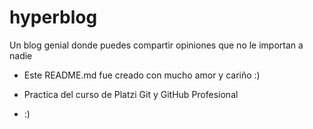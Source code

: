 # hyperblog
Un blog genial donde puedes compartir opiniones que no le importan a nadie

* Este README.md fue creado con mucho amor y cariño :)

* Practica del curso de Platzi Git y GitHub Profesional

* :) 
